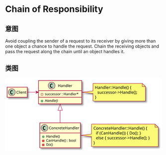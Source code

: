 # Chain of Responsibility

## 意图
Avoid coupling the sender of a request to its receiver by giving more than one object a chance to handle the request.
Chain the receiving objects and pass the request along the chain until an object handles it.

## 类图
[![](./class.svg)](./class.txt)
